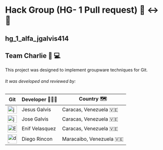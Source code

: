 
# Hack Group (HG- 1 Pull request) 👤 ↔️ 👤
## hg_1_alfa_jgalvis414
## Team Charlie 👼 💻
This project was designed to implement groupware techniques for Git. 



###### It was developed and reviewed by:



| **Git**   | **Developer** 👨🏼‍💻| **Country**  🗺️|
| ----------|------------ | ------------ |
| <a href="https://github.com/jgalvis414" target="blank"><img align="center" src="https://cdn.jsdelivr.net/npm/simple-icons@3.0.1/icons/github.svg" alt="jgalvis414" height="25" width="30" /></a> | Jesus Galvis | Caracas, Venezuela 🇻🇪  |
|   <a href="https://github.com/josegalvis27" target="blank"><img align="center" src="https://cdn.jsdelivr.net/npm/simple-icons@3.0.1/icons/github.svg" alt="josegalvis27" height="25" width="30" /></a> | Jose Galvis| Caracas, Venezuela  🇻🇪 |
|  <a href="https://github.com/EnifVelasquez" target="blank"><img align="center" src="https://cdn.jsdelivr.net/npm/simple-icons@3.0.1/icons/github.svg" alt="EnifVelasquez" height="25" width="30" /></a>| Enif Velasquez|  Caracas, Venezuela  🇻🇪|
|  <a href="https://github.com/diegoarff" target="blank"><img align="center" src="https://cdn.jsdelivr.net/npm/simple-icons@3.0.1/icons/github.svg" alt="diegoarff" hei ght="25" width="30" /></a> | Diego Rincon |  Maracaibo, Venezuela  🇻🇪|

